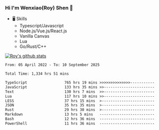 ### Hi I'm Wenxiao(Roy) Shen 👋
- 🖥 Skills
  - Typescript/Javascript
  - Node.js/Vue.js/React.js
  - Vanilla Canvas
  - Lua
  - Go/Rust/C++

[![Roy's github stats](https://github-readme-stats.vercel.app/api?username=RoyShen12&show_icons=true&theme=radical&hide=prs,contribs)](https://github.com/anuraghazra/github-readme-stats)
<!--START_SECTION:waka-->

```txt
From: 05 April 2022 - To: 10 September 2025

Total Time: 1,334 hrs 51 mins

TypeScript                 765 hrs 19 mins >>>>>>>>>>>>>>-----------   56.85 %
JavaScript                 133 hrs 35 mins >>-----------------------   09.92 %
Text                       130 hrs 7 mins  >>-----------------------   09.67 %
Lua                        117 hrs 10 mins >>-----------------------   08.70 %
LESS                       37 hrs 15 mins  >------------------------   02.77 %
JSON                       35 hrs 35 mins  >------------------------   02.64 %
Rust                       29 hrs 30 mins  >------------------------   02.19 %
Markdown                   13 hrs 5 mins   -------------------------   00.97 %
Bash                       12 hrs 36 mins  -------------------------   00.94 %
PowerShell                 11 hrs 36 mins  -------------------------   00.86 %
```

<!--END_SECTION:waka-->
